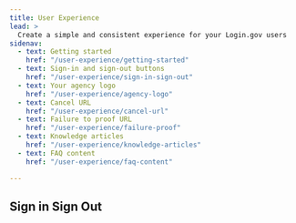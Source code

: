 ```yaml
---
title: User Experience
lead: >
  Create a simple and consistent experience for your Login.gov users
sidenav:
  - text: Getting started
    href: "/user-experience/getting-started"
  - text: Sign-in and sign-out buttons
    href: "/user-experience/sign-in-sign-out"
  - text: Your agency logo
    href: "/user-experience/agency-logo"
  - text: Cancel URL
    href: "/user-experience/cancel-url"
  - text: Failure to proof URL
    href: "/user-experience/failure-proof"
  - text: Knowledge articles
    href: "/user-experience/knowledge-articles"
  - text: FAQ content 
    href: "/user-experience/faq-content"

---
```


## Sign in Sign Out